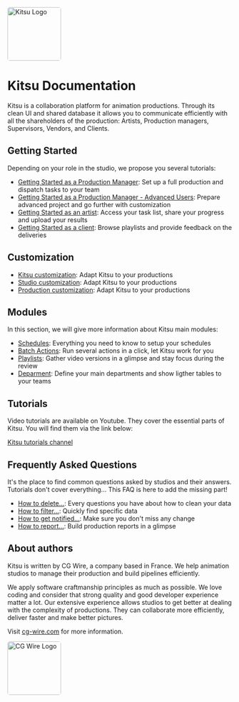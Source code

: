 <style>
img {
  border: 1px solid #EEE;
  box-shadow: 0 0 6px 0px #DDD;
  border-radius: 5px;
}

img[src$='#logo-cgwire'],
img[src$='#logo-kitsu'] {
  border: 0; 
  box-shadow: none;
  width: 120px;
}
</style>

![Kitsu Logo](./img/kitsu.svg#logo-kitsu)

# Kitsu Documentation

Kitsu is a collaboration platform for animation productions. Through
its clean UI and shared database it allows you to communicate
efficiently with all the shareholders of the production: Artists,
Production managers, Supervisors, Vendors, and Clients.

## Getting Started

Depending on your role in the studio, we propose you several tutorials:

* [Getting Started as a Production Manager](getting-started-production/README.md): Set up a full production and dispatch tasks to your team
* [Getting Started as a Production Manager - Advanced Users](getting-started-advanced/README.md): Prepare advanced project and go further with customization
* [Getting Started as an artist](getting-started-artist/README.md): Access your task list, share your progress and upload your results
 * [Getting Started as a client](getting-started-client/README.md): Browse playlists and provide feedback on the deliveries
  
## Customization

* [Kitsu customization](customization-kitsu/README.md): Adapt Kitsu to your productions
* [Studio customization](customization-studio/README.md): Adapt Kitsu to your productions
* [Production customization](customization-production/README.md): Adapt Kitsu to your productions
  
## Modules

In this section, we will give more information about Kitsu main modules:

* [Schedules](Schedules/README.md): Everything you need to know to setup your schedules  
* [Batch Actions](batch-action/README.md): Run several actions in a click, let Kitsu work for you
* [Playlists](playlist/README.md): Gather video versions in a glimpse and stay focus during the review 
* [Deparment](department/README.md): Define your main departments and show ligther tables to your teams
  

## Tutorials

Video tutorials are available on Youtube. They cover the essential parts of
Kitsu. You will find them via the link below:

[Kitsu tutorials channel](https://www.youtube.com/playlist?list=PLp_1gB5ZBHXqnQgZ4TCrAt7smxesaDo29)


## Frequently Asked Questions

It's the place to find common questions asked by studios and their answers.
Tutorials don't cover everything... This FAQ is here to add the missing part!

* [How to delete...](faq-deletion): Every questions you have about how to clean your data
* [How to filter...](faq-filter): Quickly find specific data
* [How to get notified...](faq-notification): Make sure you don't miss any change
* [How to report...](faq-production-report): Build production reports in a glimpse


## About authors

Kitsu is written by CG Wire, a company based in France. We help animation studios to manage their production and build pipelines efficiently.

We apply software craftmanship principles as much as possible. We love coding
and consider that strong quality and good developer experience matter a lot.
Our extensive experience allows studios to get better at dealing with the
complexity of productions. They can collaborate more efficiently, deliver
faster and make better pictures.

Visit [cg-wire.com](https://cg-wire.com) for more information.

[![CG Wire Logo](./img/cgwire.png#logo-cgwire)](https://cg-wire.com)
